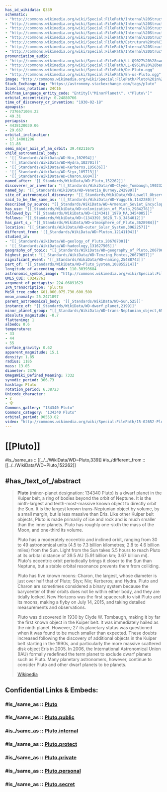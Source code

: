 ```yaml
---
has_id_wikidata: Q339
schematic:
- "http://commons.wikimedia.org/wiki/Special:FilePath/Internal%20Structure%20of%20Pluto%20%28de%29.jpg"
- "http://commons.wikimedia.org/wiki/Special:FilePath/Internal%20Structure%20of%20Pluto%20%28es%29.jpg"
- "http://commons.wikimedia.org/wiki/Special:FilePath/Internal%20Structure%20of%20Pluto%20%28it%29.jpg"
- "http://commons.wikimedia.org/wiki/Special:FilePath/Internal%20Structure%20of%20Pluto%20af.jpg"
- "http://commons.wikimedia.org/wiki/Special:FilePath/Internal%20Structure%20of%20Pluto%20sk.jpg"
- "http://commons.wikimedia.org/wiki/Special:FilePath/Estrutura%20te%C3%B3rica%20de%20Plut%C3%A3o.jpg"
- "http://commons.wikimedia.org/wiki/Special:FilePath/Internal%20Structure%20of%20Pluto-ru.jpg"
- "http://commons.wikimedia.org/wiki/Special:FilePath/Internal%20Structure%20of%20Pluto.jpg"
pronunciation_audio:
- "http://commons.wikimedia.org/wiki/Special:FilePath/LL-Q9027%20%28swe%29-Moonhouse-Pluto.wav"
- "http://commons.wikimedia.org/wiki/Special:FilePath/LL-Q9610%20%28ben%29-Titodutta-%E0%A6%AA%E0%A7%8D%E0%A6%B2%E0%A7%81%E0%A6%9F%E0%A7%8B.wav"
- "http://commons.wikimedia.org/wiki/Special:FilePath/De-Pluto.ogg"
- "http://commons.wikimedia.org/wiki/Special:FilePath/En-us-Pluto.ogg"
image: "http://commons.wikimedia.org/wiki/Special:FilePath/Pluto%20in%20True%20Color%20-%20High-Res.jpg"
Stack_Exchange_tag: "https://astronomy.stackexchange.com/tags/pluto"
Iconclass_notation: 24C16
Wolfram_Language_entity_code: "Entity[\"MinorPlanet\", \"Pluto\"]"
orbital_eccentricity: 0.24880766
time_of_discovery_or_invention: "1930-02-18"
apoapsis:
- 7376671004.22
- 49.31
periapsis:
- 4438120030.06
- 29.667
orbital_inclination:
- 17.14001206
- 11.88
semi_major_axis_of_an_orbit: 39.48211675
child_astronomical_body:
- '[[_Standards/WikiData/WD~Nix,102694]]'
- '[[_Standards/WikiData/WD~Hydra,102701]]'
- '[[_Standards/WikiData/WD~Kerberos,105636]]'
- '[[_Standards/WikiData/WD~Styx,105713]]'
- '[[_Standards/WikiData/WD~Charon,6604]]'
named_after: '[[_Standards/WikiData/WD~Pluto,152262]]'
discoverer_or_inventor: "[[_Standards/WikiData/WD~Clyde_Tombaugh,190232]]"
named_by: "[[_Standards/WikiData/WD~Venetia_Burney,242989]]"
site_of_astronomical_discovery: "[[_Standards/WikiData/WD~Lowell_Observatory,466895]]"
said_to_be_the_same_as: '[[_Standards/WikiData/WD~Yuggoth,1142280]]'
described_by_source: "[[_Standards/WikiData/WD~Armenian_Soviet_Encyclopedia,2657718]]"
has_use: "[[_Standards/WikiData/WD~colonization_of_Pluto,2984276]]"
followed_by: "[[_Standards/WikiData/WD~(134341)_1979_MA,3454005]]"
follows: "[[_Standards/WikiData/WD~(134339)_5628_T-3,3454012]]"
has_part_s_: "[[_Standards/WikiData/WD~atmosphere_of_Pluto,3628984]]"
location: "[[_Standards/WikiData/WD~outer_Solar_System,3962257]]"
different_from: '[[_Standards/WikiData/WD~Pluton,12141104]]'
studied_in:
- "[[_Standards/WikiData/WD~geology_of_Pluto,20678700]]"
- '[[_Standards/WikiData/WD~hadeology,131627505]]'
geography_of_topic: "[[_Standards/WikiData/WD~geography_of_Pluto,20679649]]"
highest_point: "[[_Standards/WikiData/WD~Tenzing_Montes,20679657]]"
significant_event: '[[_Standards/WikiData/WD~naming,25488743]]'
part_of: "[[_Standards/WikiData/WD~Pluto_System,108855214]]"
longitude_of_ascending_node: 110.30393684
astronomic_symbol_image: "http://commons.wikimedia.org/wiki/Special:FilePath/Pluto%20symbol%20%28large%20orb%2C%20fixed%20width%29.svg"
UMLS_CUI: C0242761
argument_of_periapsis: 224.06891629
IPA_transcription: ˈpluːto
MeSH_tree_code: G01.060.075.730.600.500
mean_anomaly: 25.2471897
parent_astronomical_body: '[[_Standards/WikiData/WD~Sun,525]]'
instance_of: "[[_Standards/WikiData/WD~dwarf_planet,2199]]"
minor_planet_group: "[[_Standards/WikiData/WD~trans-Neptunian_object,6592]]"
absolute_magnitude: -0.7
flattening: 1
albedo: 0.6
temperature:
- 33
- 44
- 55
surface_gravity: 0.62
apparent_magnitude: 15.1
density: 1.85
radius: 1185
mass: 13.05
diameter: 2376
OmegaWiki_Defined_Meaning: 7332
synodic_period: 366.73
hashtag: Pluto
rotation_period: 6.38723
Unicode_character:
- ♇
- ⯓
Commons_gallery: "134340 Pluto"
Commons_category: "134340 Pluto"
orbital_period: 90553.02
video: "http://commons.wikimedia.org/wiki/Special:FilePath/15-02652-PlutoFilm-50sec-20150714.webm"
---
```


# [[Pluto]] 

#is_/same_as :: [[../../WikiData/WD~Pluto,339]] 
#is_/different_from :: [[../../WikiData/WD~Pluto,152262]] 

## #has_/text_of_/abstract 

> **Pluto** (minor-planet designation: 134340 Pluto) is a dwarf planet in the Kuiper belt, a ring of bodies beyond the orbit of Neptune. It is the ninth-largest and tenth-most-massive known object to directly orbit the Sun. It is the largest known trans-Neptunian object by volume, by a small margin, but is less massive than Eris. Like other Kuiper belt objects, Pluto is made primarily of ice and rock and is much smaller than the inner planets. Pluto has roughly one-sixth the mass of the Moon, and one-third its volume.
>
> Pluto has a moderately eccentric and inclined orbit, ranging from 30 to 49 astronomical units (4.5 to 7.3 billion kilometres; 2.8 to 4.6 billion miles) from the Sun. Light from the Sun takes 5.5 hours to reach Pluto at its orbital distance of 39.5 AU (5.91 billion km; 3.67 billion mi). Pluto's eccentric orbit periodically brings it closer to the Sun than Neptune, but a stable orbital resonance prevents them from colliding.
>
> Pluto has five known moons: Charon, the largest, whose diameter is just over half that of Pluto; Styx; Nix; Kerberos; and Hydra. Pluto and Charon are sometimes considered a binary system because the barycenter of their orbits does not lie within either body, and they are tidally locked. New Horizons was the first spacecraft to visit Pluto and its moons, making a flyby on July 14, 2015, and taking detailed measurements and observations.
>
> Pluto was discovered in 1930 by Clyde W. Tombaugh, making it by far the first known object in the Kuiper belt. It was immediately hailed as the ninth planet. However,: 27  its planetary status was questioned when it was found to be much smaller than expected. These doubts increased following the discovery of additional objects in the Kuiper belt starting in the 1990s, and particularly the more massive scattered disk object Eris in 2005. In 2006, the International Astronomical Union (IAU) formally redefined the term planet to exclude dwarf planets such as Pluto. Many planetary astronomers, however, continue to consider Pluto and other dwarf planets to be planets.
>
> [Wikipedia](https://en.wikipedia.org/wiki/Pluto)


## Confidential Links & Embeds: 

### #is_/same_as :: [Pluto](/_Standards/Astronomy/Solar_System/Pluto.md) 

### #is_/same_as :: [Pluto.public](/_public/Astronomy/Solar_System/Pluto.public.md) 

### #is_/same_as :: [Pluto.internal](/_internal/Astronomy/Solar_System/Pluto.internal.md) 

### #is_/same_as :: [Pluto.protect](/_protect/Astronomy/Solar_System/Pluto.protect.md) 

### #is_/same_as :: [Pluto.private](/_private/Astronomy/Solar_System/Pluto.private.md) 

### #is_/same_as :: [Pluto.personal](/_personal/Astronomy/Solar_System/Pluto.personal.md) 

### #is_/same_as :: [Pluto.secret](/_secret/Astronomy/Solar_System/Pluto.secret.md)

